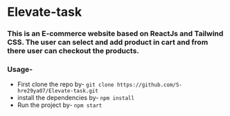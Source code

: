 # Elevate-task

### This is an E-commerce website based on ReactJs and Tailwind CSS. The user can select and add product in cart and from there user can checkout the products.

### Usage-

* First clone the repo by-
```git clone https://github.com/S-hre29ya07/Elevate-task.git```
* install the dependencies by-
```npm install```
* Run the project by-
```npm start```
